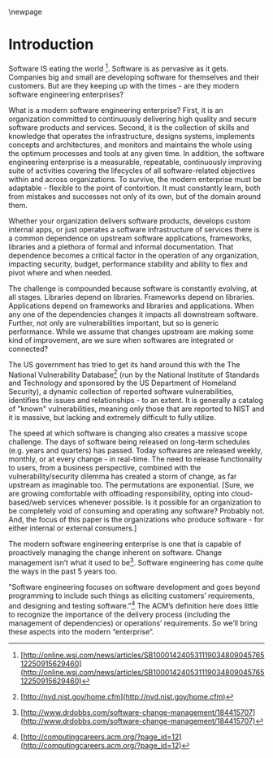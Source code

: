 \newpage

# Introduction


Software IS eating the world [^1].  Software is as pervasive as it gets.  Companies big and small are developing software for themselves and their customers.  But are they keeping up with the times - are they modern software engineering enterprises?

What is a modern software engineering enterprise?  First, it is an organization committed to continuously delivering high quality and secure software products and services.  Second, it is the collection of skills and knowledge that operates the infrastructure, designs systems, implements concepts and architectures, and monitors and maintains the whole using the optimum processes and tools at any given time. In addition, the software engineering enterprise is a measurable, repeatable, continuously improving suite of activities covering the lifecycles of all software-related objectives within and across organizations. To survive, the modern enterprise must be adaptable - flexible to the point of contortion.  It must constantly learn, both from mistakes and successes not only of its own, but of the domain around them.  

Whether your organization delivers software products, develops custom internal apps, or just operates a software infrastructure of services there is a common dependence on upstream software applications, frameworks, libraries and a plethora of formal and informal documentation.  That dependence becomes a critical factor in the operation of any organization, impacting security, budget, performance stability and ability to flex and pivot where and when needed.

The challenge is compounded because software is constantly evolving, at all stages.  Libraries depend on libraries.  Frameworks depend on libraries.  Applications depend on frameworks and libraries and applications.  When any one of the dependencies changes it impacts all downstream software. Further, not only are vulnerabilities important, but so is generic performance.  While we assume that changes upstream are making some kind of improvement, are we sure when softwares are integrated or connected?  

The US government has tried to get its hand around this with the The National Vulnerability Database[^2] (run by the National Institute of Standards and Technology and sponsored by the US Department of Homeland Security), a dynamic collection of reported software vulnerabilities, identifies the issues and relationships - to an extent.  It is generally a catalog of "known" vulnerabilities, meaning only those that are reported to NIST and it is massive, but lacking and extremely difficult to fully utilize.  

The speed at which software is changing also creates a massive scope challenge.  The days of software being released on long-term schedules (e.g. years and quarters) has passed.  Today softwares are released weekly, monthly, or at every change - in real-time.  The need to release functionality to users, from a business perspective, combined with the vulnerability/security dilemma has created a storm of change, as far upstream as imaginable too.  The permutations are exponential.  [Sure, we are growing comfortable with offloading responsibility, opting into cloud-based/web services whenever possible.  Is it possible for an organization to be completely void of consuming and operating any software?  Probably not.  And, the focus of this paper is the organizations who produce software - for either internal or external consumers.]

The modern software engineering enterprise is one that is capable of proactively managing the change inherent on software.  Change management isn’t what it used to be[^3]. Software engineering has come quite the ways in the past 5 years too.

"Software engineering focuses on software development and goes beyond programming to include such things as eliciting customers’ requirements, and designing and testing software."[^4] The ACM’s definition here does little to recognize the importance of the delivery process (including the management of dependencies) or operations’ requirements.  So we’ll bring these aspects into the modern “enterprise”.

[^1]: [http://online.wsj.com/news/articles/SB10001424053111903480904576512250915629460](http://online.wsj.com/news/articles/SB10001424053111903480904576512250915629460)
[^2]: [http://nvd.nist.gov/home.cfm](http://nvd.nist.gov/home.cfm)
[^3]: [http://www.drdobbs.com/software-change-management/184415707](http://www.drdobbs.com/software-change-management/184415707)
[^4]: [http://computingcareers.acm.org/?page_id=12](http://computingcareers.acm.org/?page_id=12)
